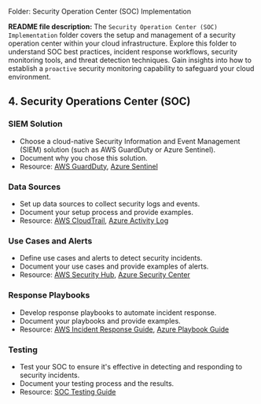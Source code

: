 Folder: Security Operation Center (SOC) Implementation

**README file description:**
The `Security Operation Center (SOC) Implementation` folder covers the setup and management of a security operation center within your cloud infrastructure. Explore this folder to understand SOC best practices, incident response workflows, security monitoring tools, and threat detection techniques. Gain insights into how to establish a `proactive` security monitoring capability to safeguard your cloud environment.

## 4. Security Operations Center (SOC)

### SIEM Solution
- Choose a cloud-native Security Information and Event Management (SIEM) solution (such as AWS GuardDuty or Azure Sentinel).
- Document why you chose this solution.
- Resource: [AWS GuardDuty](https://aws.amazon.com/guardduty/), [Azure Sentinel](https://azure.microsoft.com/en-us/services/azure-sentinel/)

### Data Sources
- Set up data sources to collect security logs and events.
- Document your setup process and provide examples.
- Resource: [AWS CloudTrail](https://aws.amazon.com/cloudtrail/), [Azure Activity Log](https://docs.microsoft.com/en-us/azure/azure-monitor/platform/activity-log)

### Use Cases and Alerts
- Define use cases and alerts to detect security incidents.
- Document your use cases and provide examples of alerts.
- Resource: [AWS Security Hub](https://aws.amazon.com/security-hub/), [Azure Security Center](https://azure.microsoft.com/en-us/services/security-center/)

### Response Playbooks
- Develop response playbooks to automate incident response.
- Document your playbooks and provide examples.
- Resource: [AWS Incident Response Guide](https://docs.aws.amazon.com/wellarchitected/latest/security-pillar/incident-response.html), [Azure Playbook Guide](https://docs.microsoft.com/en-us/azure/sentinel/tutorial-respond-playbook)

### Testing
- Test your SOC to ensure it's effective in detecting and responding to security incidents.
- Document your testing process and the results.
- Resource: [SOC Testing Guide](https://www.cybersecurity-insiders.com/how-to-test-your-soc/)

